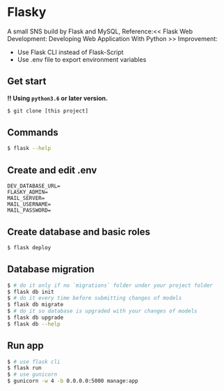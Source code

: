 # Flasky
A small SNS build by Flask and MySQL, Reference:<< Flask Web Development: Developing Web Application With Python >>
Improvement:
 - Use Flask CLI instead of Flask-Script
 - Use .env file to export environment variables

## Get start
**!! Using `python3.6` or later version.**
```bash
$ git clone [this project]
```

## Commands
```bash
$ flask --help
```

## Create and edit .env
```
DEV_DATABASE_URL=
FLASKY_ADMIN=
MAIL_SERVER=
MAIL_USERNAME=
MAIL_PASSWORD=
```

## Create database and basic roles
```bash
$ flask deploy
```

## Database migration
```bash
$ # do it only if no `migrations` folder under your project folder
$ flask db init
$ # do it every time before submitting changes of models
$ flask db migrate
$ # do it so database is upgraded with your changes of models
$ flask db upgrade
$ flask db --help
```

## Run app
```bash
$ # use flask cli
$ flask run
$ # use gunicorn
$ gunicorn -w 4 -b 0.0.0.0:5000 manage:app
```
